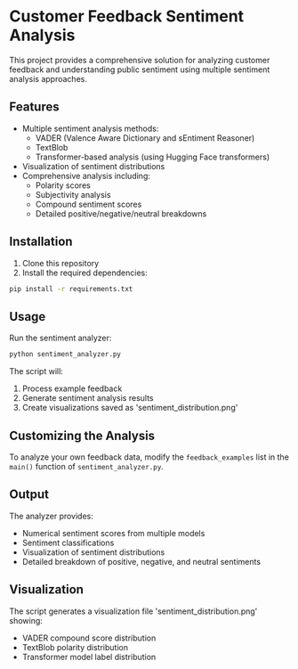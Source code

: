 # Customer Feedback Sentiment Analysis

This project provides a comprehensive solution for analyzing customer feedback and understanding public sentiment using multiple sentiment analysis approaches.

## Features

- Multiple sentiment analysis methods:
  - VADER (Valence Aware Dictionary and sEntiment Reasoner)
  - TextBlob
  - Transformer-based analysis (using Hugging Face transformers)
- Visualization of sentiment distributions
- Comprehensive analysis including:
  - Polarity scores
  - Subjectivity analysis
  - Compound sentiment scores
  - Detailed positive/negative/neutral breakdowns

## Installation

1. Clone this repository
2. Install the required dependencies:
```bash
pip install -r requirements.txt
```

## Usage

Run the sentiment analyzer:
```bash
python sentiment_analyzer.py
```

The script will:
1. Process example feedback
2. Generate sentiment analysis results
3. Create visualizations saved as 'sentiment_distribution.png'

## Customizing the Analysis

To analyze your own feedback data, modify the `feedback_examples` list in the `main()` function of `sentiment_analyzer.py`.

## Output

The analyzer provides:
- Numerical sentiment scores from multiple models
- Sentiment classifications
- Visualization of sentiment distributions
- Detailed breakdown of positive, negative, and neutral sentiments

## Visualization

The script generates a visualization file 'sentiment_distribution.png' showing:
- VADER compound score distribution
- TextBlob polarity distribution
- Transformer model label distribution 